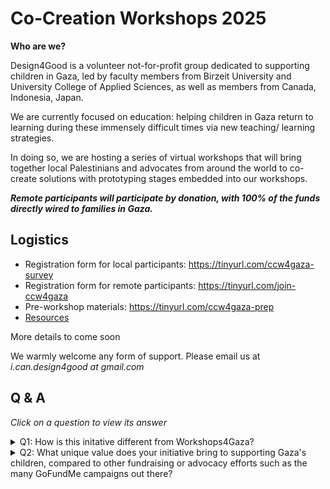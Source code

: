 # Co-Creation Workshops 2025

**Who are we?** 

Design4Good is a volunteer not-for-profit group dedicated to supporting children in Gaza, led by faculty members from Birzeit University and University College of Applied Sciences, as well as members from Canada, Indonesia, Japan. 

We are currently focused on education: helping children in Gaza return to learning during these immensely difficult times via new teaching/ learning strategies. 

In doing so, we are hosting a series of virtual workshops that will bring together local Palestinians and advocates from around the world to co-create solutions with prototyping stages embedded into our workshops. 

***Remote participants will participate by donation, with 100% of the funds directly wired to families in Gaza.***

## Logistics

- Registration form for local participants: https://tinyurl.com/ccw4gaza-survey
- Registration form for remote participants: https://tinyurl.com/join-ccw4gaza
- Pre-workshop materials: https://tinyurl.com/ccw4gaza-prep
- [Resources](resources/readme.md)

More details to come soon

We warmly welcome any form of support. Please email us at *i.can.design4good _at_ gmail.com*

## Q & A

*Click on a question to view its answer*

<details> 

<summary>Q1: How is this initative different from Workshops4Gaza?</summary>

<br/>

Answer: While both initiatives aim to support Gaza, our approach differs from [Workshops4Gaza](https://www.workshops4gaza.com/). We're focusing on addressing the critical shortage of essential items, particularly food, and the inability of many families to access donations. Our initiative crowdsources both money *and* expertise to develop practical solutions for children coping with hunger and trauma while learning. Unlike Workshops4Gaza, which organizes workshops and classes to raise money for Palestinians in Gaza, our effort is centered on collaborative problem-solving to tackle the immediate needs of Gaza's children.

</details>

<details>
<summary>Q2: What unique value does your initiative bring to supporting Gaza's children, compared to other fundraising or advocacy efforts such as the many GoFundMe campaigns out there?</summary>

<br/>
Answer: We aim to bring a unique value to supporting Gaza's children by focusing on education and psychosocial support, addressing the root causes of their struggles. Unlike traditional fundraising efforts that often focus on immediate relief, we're working to develop sustainable solutions that empower children to cope with trauma and build resilience.

Through our co-creation workshops and collaboration with global advocates and experts, we're generating innovative ideas and practical solutions that can be scaled up to make a meaningful impact. By prioritizing the needs and voices of Gaza's children, we're ensuring that our efforts are tailored to their specific context and challenges.

Our approach is centered on co-creation, collaboration, and long-term impact, setting us apart from other initiatives. We're committed to mobilizing global support and resources to make a lasting difference in the lives of Gaza's children  
</details>
